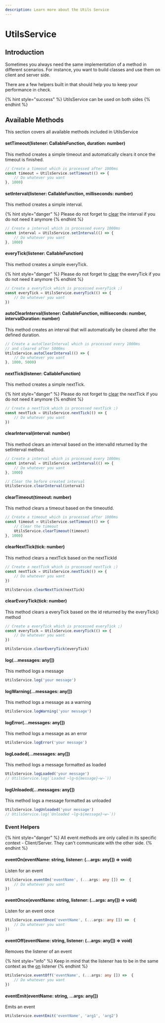 ```yaml
---
description: Learn more about the Utils Service
---
```


# UtilsService

## Introduction
Sometimes you always need the same implementation of a method in different scenarios.
For instance, you want to build classes and use them on client and server side.

There are a few helpers built in that should help you to keep your performance in check.

{% hint style="success" %}
UtilsService can be used on both sides
{% endhint %}

## Available Methods

This section covers all available methods included in UtilsService

#### setTimeout\(listener: CallableFunction, duration: number\)
This method creates a simple timeout and automatically clears it once the timeout is finished.

```typescript
// Create a timeout which is processed after 1000ms
const timeout = UtilsService.setTimeout(() => {
    // Do whatever you want
}, 1000)
```

#### setInterval\(listener: CallableFunction, milliseconds: number\)

This method creates a simple interval.

{% hint style="danger" %}
Please do not forget to [clear](utilsservice.md#clearinterval-interval-number) the interval if you do not need it anymore
{% endhint %}

```typescript
// Create a interval which is processed every 1000ms
const interval = UtilsService.setInterval(() => {
    // Do whatever you want
}, 1000)
```

#### everyTick\(listener: CallableFunction\)

This method creates a simple everyTick.

{% hint style="danger" %}
Please do not forget to [clear](utilsservice.md#cleareverytick-tick-number) the everyTick if you do not need it anymore
{% endhint %}

```typescript
// Create a everyTick which is processed everyTick ;)
const everyTick = UtilsService.everyTick(() => {
    // Do whatever you want
})
```

#### autoClearInterval\(listener: CallableFunction, milliseconds: number, intervalDuration: number\)

This method creates an interval that will automatically be cleared after the defined duration.

```typescript
// Create a autoClearInterval which is processed every 1000ms 
// and cleared after 5000ms
UtilsService.autoClearInterval(() => {
    // Do whatever you want
}, 1000, 5000)
```

#### nextTick\(listener: CallableFunction\)

This method creates a simple nextTick.

{% hint style="danger" %}
Please do not forget to [clear](utilsservice.md#clearnexttick-tick-number) the nextTick if you do not need it anymore
{% endhint %}

```typescript
// Create a nextTick which is processed nextTick ;)
const nextTick = UtilsService.nextTick(() => {
    // Do whatever you want
})
```

#### clearInterval\(interval: number\)

This method clears an interval based on the intervalId returned by the setInterval method. 

```typescript
// Create a interval which is processed every 1000ms
const interval = UtilsService.setInterval(() => {
    // Do whatever you want
}, 1000)

// Clear the before created interval
UtilsService.clearInterval(interval)
```

#### clearTimeout\(timeout: number\)

This method clears a timeout based on the timeoutId.

```typescript
// Create a timeout which is processed after 1000ms
const timeout = UtilsService.setTimeout(() => {
    // Clear the timeout
    UtilsService.clearTimeout(timeout)
}, 1000)
```

#### clearNextTick\(tick: number\)

This method clears a nextTick based on the nextTickId
```typescript
// Create a nextTick which is processed nextTick ;)
const nextTick = UtilsService.nextTick(() => {
    // Do whatever you want
})

UtilsService.clearNextTick(nextTick)
```

#### clearEveryTick\(tick: number\)

This method clears a everyTick based on the id returned by the everyTick() method

```typescript
// Create a everyTick which is processed everyTick ;)
const everyTick = UtilsService.everyTick(() => {
    // Do whatever you want
})

UtilsService.clearEveryTick(everyTick)
```

#### log\(...messages: any\[\]\)

This method logs a message

```typescript
UtilsService.log('your message')
```

#### logWarning\(...messages: any\[\]\)

This method logs a message as a warning

```typescript
UtilsService.logWarning('your message')
```

#### logError\(...messages: any\[\]\)

This method logs a message as an error

```typescript
UtilsService.logError('your message')
```

#### logLoaded\(...messages: any\[\]\)

This method logs a message formatted as loaded

```typescript
UtilsService.logLoaded('your message')
// UtilsService.log(`Loaded ~lg~${message}~w~`))
```

#### logUnloaded\(...messages: any\[\]\)

This method logs a message formatted as unloaded

```typescript
UtilsService.logUnloaded('your message')
// UtilsService.log(`Unloaded ~lg~${message}~w~`))
```

### Event Helpers

{% hint style="danger" %}
All event methods are only called in its specific context - Client/Server. They can't communicate with the other side.
{% endhint %}

#### eventOn\(eventName: string, listener: \(...args: any\[\]\) =&gt; void\)

Listen for an event

```typescript
UtilsService.eventOn('eventName', (...args: any []) =>  {
    // Do whatever you want
})
```

#### eventOnce\(eventName: string, listener: \(...args: any\[\]\) =&gt; void\)

Listen for an event once

```typescript
UtilsService.eventOnce('eventName', (...args: any []) =>  {
    // Do whatever you want
})
```

#### eventOff\(eventName: string, listener: \(...args: any\[\]\) =&gt; void\)

Removes the listener of an event

{% hint style="info" %}
Keep in mind that the listener has to be in the same context as the [on](utilsservice.md#eventon-eventname-string-listener-args-any-greater-than-void) listener
{% endhint %}

```typescript
UtilsService.eventOff('eventName', (...args: any []) =>  {
    // Do whatever you want
})
```

#### eventEmit\(eventName: string, ...args: any\[\]\)

Emits an event

```typescript
UtilsService.eventEmit('eventName', 'arg1', 'arg2')
```

